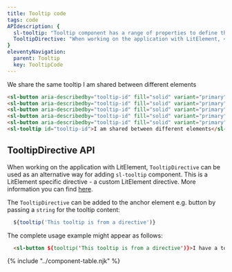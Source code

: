```yaml
---
title: Tooltip code
tags: code
APIdescription: {
  sl-tooltip: "Tooltip component has a range of properties to define the experience in different use cases. <code>sl-tooltip</code> component is recommended to use in all non-LitElement applications.",
  TooltipDirective: "When working on the application with LitElement, <code>TooltipDirective</code> can be used as an alternative way for adding <code>sl-tooltip</code> component. This is a LitElement specific directive."
}
eleventyNavigation:
  parent: Tooltip
  key: TooltipCode
---
```


<section class="no-heading">
<div class="ds-example">
<sl-button-bar>
  <sl-button aria-describedby="tooltip-id" fill="solid" variant="primary">We</sl-button>
  <sl-button aria-describedby="tooltip-id" fill="solid" variant="primary">share</sl-button>
  <sl-button aria-describedby="tooltip-id" fill="solid" variant="primary">the</sl-button>
  <sl-button aria-describedby="tooltip-id" fill="solid" variant="primary">same</sl-button>
  <sl-button aria-describedby="tooltip-id" fill="solid" variant="primary">tooltip</sl-button>
</sl-button-bar>
<sl-tooltip id="tooltip-id">I am shared between different elements</sl-tooltip>

</div>

<div class="ds-code">

  ```html
<sl-button aria-describedby="tooltip-id" fill="solid" variant="primary">We</sl-button>
<sl-button aria-describedby="tooltip-id" fill="solid" variant="primary">share</sl-button>
<sl-button aria-describedby="tooltip-id" fill="solid" variant="primary">the</sl-button>
<sl-button aria-describedby="tooltip-id" fill="solid" variant="primary">same</sl-button>
<sl-button aria-describedby="tooltip-id" fill="solid" variant="primary">tooltip</sl-button>
<sl-tooltip id="tooltip-id">I am shared between different elements</sl-tooltip>
  ```

</div>
</section>

<ds-install-info link-in-navigation package="tooltip"></ds-install-info>

<section>

## TooltipDirective API

When working on the application with LitElement, `TooltipDirective` can be used as an alternative way for adding `sl-tooltip` component. 
This is a LitElement specific directive - a custom LitElement directive. More information you can find [here](https://lit.dev/docs/templates/custom-directives/).

The `TooltipDirective` can be added to the anchor element e.g. button by passing a `string` for the tooltip content:


<div class="ds-code">

  ```js
    ${tooltip('This tooltip is from a directive')}
  ```

</div>

The complete usage example might appear as follows:


<div class="ds-code">

  ```html
    <sl-button ${tooltip('This tooltip is from a directive')}>I have a tooltip</sl-button>
  ```

</div>

</section>

{% include "../component-table.njk" %}
